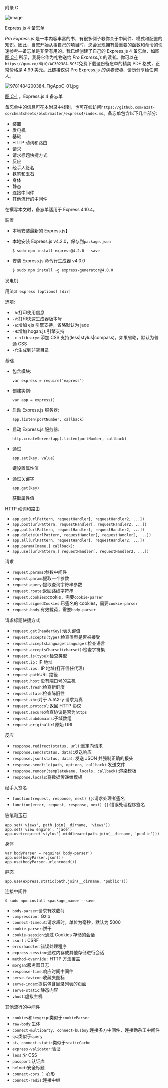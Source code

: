 附录 C

![image](../Images/frontdot.jpg)

Express.js 4 备忘单

*Pro Express.js* 是一本内容丰富的书，有很多例子教你关于中间件、模式和配置的知识。因此，当您开始从事自己的项目时，您会发现拥有最重要的函数和命令的快速参考—备忘单是非常有用的。我已经创建了自己的 Express.js 4 备忘单，如图[图 C-1](#Fig1) 所示，我将它作为礼物送给 *Pro Express.js* 的读者。你可以在`https://gum.co/NQiQ/AC30238A-5C5C`免费下载这份备忘单的精美 PDF 格式，正常价格是 4.99 美元。此链接仅供 Pro Express.js *的读者使用*，请勿分享给任何人。

![9781484200384_FigAppC-01.jpg](../Images/9781484200384_FigAppC-01.jpg)

[图 C-1](#_Fig1) 。Express.js 4 备忘单

备忘单中的信息可在本附录中找到，也可在线访问`https://github.com/azat-co/cheatsheets/blob/master/express4/index.md`。备忘单包含以下几个部分:

*   装置
*   发电机
*   基础
*   HTTP 动词和路由
*   请求
*   请求标题快捷方式
*   反应
*   经手人签名
*   铁笔和玉石
*   身体
*   静态
*   连接中间件
*   其他流行的中间件

在撰写本文时，备忘单适用于 Express 4.10.4。

装置

*   本地安装最新的 Express.js】
*   本地安装 Express.js v4.2.0，保存到`package.json`

    ```
    $ sudo npm install express@4.2.0 --save

    ```

*   安装 Express.js 命令行生成器 v4.0.0

    ```
    $ sudo npm install -g express-generator@4.0.0

    ```

发电机

用法:`$ express [options] [dir]`

选项:

*   `-h`:打印使用信息
*   `-V`:打印快速生成器版本号
*   `-e`:增加 ejs 引擎支持，省略默认为 jade
*   `-H`:增加 hogan.js 引擎支持
*   `-c <library>`:添加 CSS 支持(less|stylus|compass)，如果省略，默认为普通 CSS
*   `-f`:生成到非空目录

基础

*   包含模块:

    ```
    var express = require('express')

    ```

*   创建实例:

    ```
    var app = express()

    ```

*   启动 Express.js 服务器:

    ```
    app.listen(portNumber, callback)

    ```

*   启动 Express.js 服务器:

    ```
    http.createServer(app).listen(portNumber, callback)

    ```

*   通过

    ```
    app.set(key, value)

    ```

    键设置属性值
*   通过关键字

    ```
    app.get(key)

    ```

    获取属性值

HTTP 动词和路由

*   `app.get(urlPattern, requestHandler[, requestHandler2, ...])`
*   `app.post(urlPattern, requestHandler[, requestHandler2, ...])`
*   `app.put(urlPattern, requestHandler[, requestHandler2, ...])`
*   `app.delete(urlPattern, requestHandler[, requestHandler2, ...])`
*   `app.all(urlPattern, requestHandler[, requestHandler2, ...])`
*   `app.param([name,] callback)`:
*   `app.use([urlPattern,] requestHandler[, requestHandler2, ...])`

请求

*   `request.params`:参数中间件
*   `request.param`:提取一个参数
*   `request.query`:提取查询字符串参数
*   `request.route`:返回路线字符串
*   `request.cookies`:cookie，需要`cookie-parser`
*   `request.signedCookies`:已签名的 cookies，需要`cookie-parser`
*   `request.body`:有效载荷，需要`body-parser`

请求标题快捷方式

*   `request.get(headerKey)`:表头键值
*   `request.accepts(type)`:检查类型是否被接受
*   `request.acceptsLanguage(language)`:检查语言
*   `request.acceptsCharset(charset)`:检查字符集
*   `request.is(type)`:检查类型
*   `request.ip` : IP 地址
*   `request.ips` : IP 地址(打开信任代理)
*   `request.path`URL 路径
*   `request.host`:没有端口号的主机
*   `request.fresh`:检查新鲜度
*   `request.stale`:检查陈旧性
*   `request.xhr`:对于 AJAX-y 请求为真
*   `request.protocol`:返回 HTTP 协议
*   `request.secure`:检查协议是否为`https`
*   `request.subdomains`:子域数组
*   `request.originalUrl`原始 URL

反应

*   `response.redirect(status, url)`:重定向请求
*   `response.send(status, data)`:发送响应
*   `response.json(status, data):`发送 JSON 并强制正确的报头
*   `response.sendfile(path, options, callback)`:发送文件
*   `response.render(templateName, locals, callback)`:渲染模板
*   `response.locals`:将数据传递给模板

经手人签名

*   `function(request, response, next) {}`:请求处理者签名
*   `function(error, request, response, next) {}`:错误处理程序签名

铁笔和玉石

```
app.set('views', path.join(__dirname, 'views'))
app.set('view engine', 'jade')
app.use(require('stylus').middleware(path.join(__dirname, 'public')))

```

身体

```
var bodyParser = require('body-parser')
app.use(bodyParser.json())
app.use(bodyParser.urlencoded())

```

静态

```
app.use(express.static(path.join(__dirname, 'public')))

```

连接中间件

```
$ sudo npm install <package_name> --save

```

*   `body-parser`:请求有效载荷
*   `compression` : Gzip
*   `connect-timeout`:请求超时，单位为毫秒，默认为 5000
*   `cookie-parser`:饼干
*   `cookie-session`:通过 Cookies 存储的会话
*   `csurf` : CSRF
*   `errorhandler`:错误处理程序
*   `express-session`:通过内存或其他存储进行会话
*   `method-override` : HTTP 方法覆盖
*   `morgan`:服务器日志
*   `response-time`:响应时间中间件
*   `serve-favicon`:收藏夹图标
*   `serve-index`:提供包含目录列表的页面
*   `serve-static`:静态内容
*   `vhost`:虚拟主机

其他流行的中间件

*   `cookies`和`keygrip`:类似于`cookieParser`
*   `raw-body`:生体
*   `connect-multiparty`、`connect-busboy`:连接多方中间件，连接勤杂工中间件
*   `qs`:类似于`query`
*   `st`、`connect-static`类似于`staticCache`
*   `express-validator`:验证
*   `less`:少 CSS
*   `passport`:认证库
*   `helmet`:安全标题
*   `connect-cors` ： 心形
*   `connect-redis`:连接中继